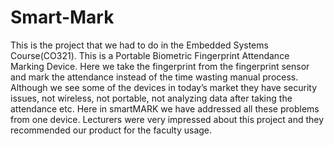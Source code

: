 # Smart-Mark

This is the project that we had to do in the Embedded Systems Course(CO321). This is a Portable Biometric Fingerprint Attendance Marking Device. Here we take the fingerprint from the fingerprint sensor and mark the attendance instead of the time wasting manual process. Although we see some of the devices in today’s market they have security issues, not wireless, not portable, not analyzing data after taking the attendance etc. Here in smartMARK we have addressed all these problems from one device. Lecturers were very impressed about this project and they recommended our product for the faculty usage.
